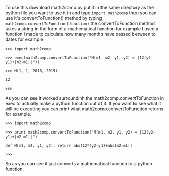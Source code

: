 To use this download math2comp.py put it in the same directory as the python file you want to use it in and type `import math2comp` then you can use it's convertToFunction() method by typing `math2comp.convertToFunction(function)` the convertToFunction method takes a string in the form of a mathematical function for example I used a function I made to calculate how many months have passed between to dates for example

`>>> import math2comp`

`>>> exec(math2comp.convertToFunction("M(m1, m2, y1, y2) = |12(y2-y1)+|m2-m1||"))`

`>>> M(1, 1, 2018, 2019)`

`12`

`>>>`

As you can see it worked surroundinh the math2comp.convertToFunction in exec to actually make a python function out of it.
If you want to see what it will be executing you can print what math2comp.convertToFunction returns for example.

`>>> import math2comp`

`>>> print math2comp.convertToFunction("M(m1, m2, y1, y2) = |12(y2-y1)+|m2-m1||")`

`def M(m1, m2, y1, y2): return abs(12*(y2-y1)+abs(m2-m1))`

`>>>`

So as you can see it just converts a mathematical function to a python function.
